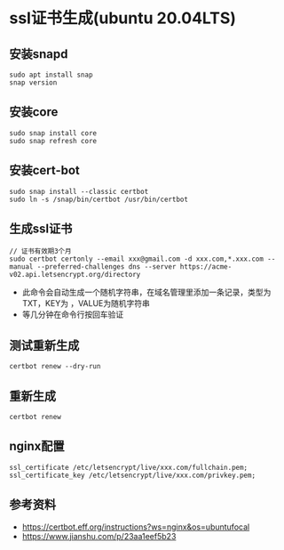 # ssl证书生成(ubuntu 20.04LTS)

## 安装snapd
    sudo apt install snap
    snap version

## 安装core
    sudo snap install core
    sudo snap refresh core

## 安装cert-bot
    sudo snap install --classic certbot
    sudo ln -s /snap/bin/certbot /usr/bin/certbot

## 生成ssl证书
    // 证书有效期3个月
    sudo certbot certonly --email xxx@gmail.com -d xxx.com,*.xxx.com --manual --preferred-challenges dns --server https://acme-v02.api.letsencrypt.org/directory
- 此命令会自动生成一个随机字符串，在域名管理里添加一条记录，类型为 TXT，KEY为 ，VALUE为随机字符串
- 等几分钟在命令行按回车验证

## 测试重新生成
    certbot renew --dry-run

## 重新生成
    certbot renew

## nginx配置
    ssl_certificate /etc/letsencrypt/live/xxx.com/fullchain.pem;
    ssl_certificate_key /etc/letsencrypt/live/xxx.com/privkey.pem;

## 参考资料
- https://certbot.eff.org/instructions?ws=nginx&os=ubuntufocal
- https://www.jianshu.com/p/23aa1eef5b23